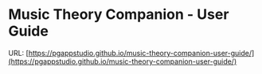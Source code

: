 # Music Theory Companion - User Guide
URL: [https://pgappstudio.github.io/music-theory-companion-user-guide/](https://pgappstudio.github.io/music-theory-companion-user-guide/)
